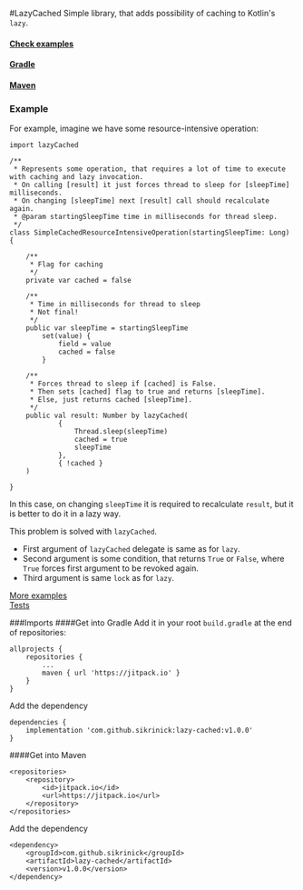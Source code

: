 #LazyCached
Simple library, that adds possibility of caching to Kotlin's `lazy`.

#### [Check examples](#Example)  
#### [Gradle](#get-into-gradle)
#### [Maven](#get-into-maven)


### Example
For example, imagine we have some resource-intensive operation:
```
import lazyCached

/**
 * Represents some operation, that requires a lot of time to execute with caching and lazy invocation.
 * On calling [result] it just forces thread to sleep for [sleepTime] milliseconds.
 * On changing [sleepTime] next [result] call should recalculate again.
 * @param startingSleepTime time in milliseconds for thread sleep.
 */
class SimpleCachedResourceIntensiveOperation(startingSleepTime: Long) {

    /**
     * Flag for caching
     */
    private var cached = false
    
    /**
     * Time in milliseconds for thread to sleep
     * Not final!
     */
    public var sleepTime = startingSleepTime
        set(value) {
            field = value
            cached = false
        }

    /**
     * Forces thread to sleep if [cached] is False.
     * Then sets [cached] flag to true and returns [sleepTime].
     * Else, just returns cached [sleepTime].
     */
    public val result: Number by lazyCached(
            {
                Thread.sleep(sleepTime)
                cached = true
                sleepTime
            },
            { !cached }
    )

}
```
In this case, on changing `sleepTime` it is required to recalculate `result`, but it is better to do it in a lazy way.

This problem is solved with `lazyCached`.  
* First argument of `lazyCached` delegate is same as for `lazy`.   
* Second argument is some condition, that returns `True` or `False`, 
where `True` forces first argument to be revoked again.  
* Third argument is same `lock` as for `lazy`.

[More examples](src/main/kotlin/examples)  
[Tests](src/test/kotlin)


###Imports
####Get into Gradle
Add it in your root `build.gradle` at the end of repositories:
```
allprojects {
    repositories {
        ...
        maven { url 'https://jitpack.io' }
    }
}
```
Add the dependency
```
dependencies {
    implementation 'com.github.sikrinick:lazy-cached:v1.0.0'
}
```
####Get into Maven
```
<repositories>
    <repository>
        <id>jitpack.io</id>
        <url>https://jitpack.io</url>
    </repository>
</repositories>
```
Add the dependency
```
<dependency>
    <groupId>com.github.sikrinick</groupId>
    <artifactId>lazy-cached</artifactId>
    <version>v1.0.0</version>
</dependency>
```